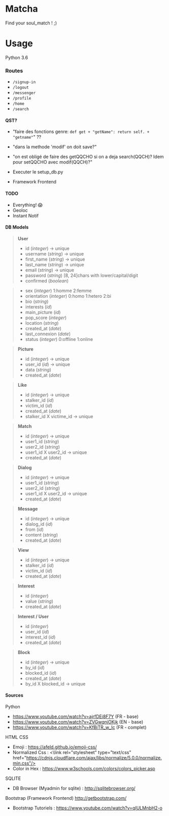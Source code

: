 # Matcha
Find your soul_match ! ;)

# Usage 
Python 3.6

### Routes
- `/signup-in`
- `/logout`
- `/messenger`
- `/profile`
- `/home`
- `/search`

#### QST?
- "faire des fonctions genre: `def get + "getName": return self. + "getname"`" ??
- "dans la methode 'modif' on doit save?"
- "on est obligé de faire des getQQCHO si on a deja search(QQCH)? Idem pour setQQCHO avec modif(QQCH)?"

- Executer le setup_db.py
- Framework Frontend

#### TODO
- Everything! :scream:
- Geoloc
- Instant Notif

#### DB Models
> **User**
> - id (*integer*) -> unique
> - username (*string*) -> unique
> - first_name (*string*) -> unique
> - last_name (*string*) -> unique
> - email (*string*) -> unique
> - password (*string*) [8, 24]chars with lower/capital/digit
> - confirmed (*boolean*)
<!-- > - token (*string*) -->
<!-- > - expired_at (*date*) -->
> - sex (*integer*) 1:homme 2:femme
> - orientation (*integer*) 0:homo 1:hetero 2:bi
> - bio (*string*)
> - interests (*id*)
> - main_picture (*id*)
> - pop_score (*integer*)
> - location (*string*)
> - created_at (*date*)
> - last_connexion (*date*)
> - status (*integer*) 0:offline 1:online
 
> **Picture**
> - id (*integer*) -> unique
> - user_id (*id*) -> unique
> - data (*string*)
> - created_at (*date*)

> **Like**
> - id (*integer*) -> unique
> - stalker_id (*id*)
> - victim_id (*id*)
> - created_at (*date*)
> - stalker_id X victime_id -> unique

> **Match**
> - id (*integer*) -> unique
> - user1_id (*string*)
> - user2_id (*string*)
> - user1_id X user2_id -> unique
> - created_at (*date*)

> **Dialog**
> - id (*integer*) -> unique
> - user1_id (*string*)
> - user2_id (*string*)
> - user1_id X user2_id -> unique
> - created_at (*date*)

> **Message**
> - id (*integer*) -> unique
> - dialog_id (*id*)
> - from (*id*)
> - content (*string*)
> - created_at (*date*)

> **View**
> - id (*integer*) -> unique
> - stalker_id (*id*)
> - victim_id (*id*)
> - created_at (*date*)

> **Interest**
> - id (*integer*)
> - value (*string*)
> - created_at (*date*)

> **Interest / User**
> - id (*integer*)
> - user_id (*id*)
> - interest_id (*id*)
> - created_at (*date*)

> **Block**
> - id (*integer*) -> unique
> - by_id (*id*)
> - blocked_id (*id*)
> - created_at (*date*)
> - by_id X blocked_id -> unique

#### Sources
Python
- https://www.youtube.com/watch?v=ajrfDEi8F7Y (FR - base)
- https://www.youtube.com/watch?v=ZVGwqnjOKjk (EN - base)
- https://www.youtube.com/watch?v=KfBiTR_w_Ic (FR - complet)

HTML CSS
- Emoji : https://afeld.github.io/emoji-css/
- Normalized Css : <\link rel="stylesheet" type="text/css" href="https://cdnjs.cloudflare.com/ajax/libs/normalize/5.0.0/normalize.min.css"/>
- Color in Hex : https://www.w3schools.com/colors/colors_picker.asp

SQLITE
- DB Browser (Myadmin for sqlite) : http://sqlitebrowser.org/

Bootstrap (Framework Frontend) http://getbootstrap.com/
- Bootstrap Tutoriels : https://www.youtube.com/watch?v=qIULMnbH2-o